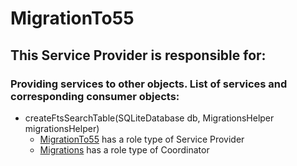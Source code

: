 # MigrationTo55
## This Service Provider is responsible for:
### Providing services to other objects. List of services and corresponding consumer objects: 
* createFtsSearchTable(SQLiteDatabase db, MigrationsHelper migrationsHelper)
	* [MigrationTo55](../ServiceProviders/MigrationTo55.md) has a role type of Service Provider
	* [Migrations](../Coordinators/Migrations.md) has a role type of Coordinator
